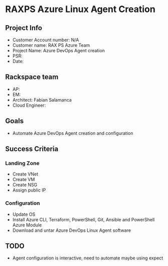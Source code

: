 # RAXPS Azure Linux Agent Creation

## Project Info
* Customer Account number: N/A
* Customer name: RAX PS Azure Team
* Project Name: Azure DevOps Agent creation
* PSR:
* Date:

## Rackspace team
* AP:
* EM: 
* Architect: Fabian Salamanca
* Cloud Engineer: 

## Goals
* Automate Azure DevOps Agent creation and configuration

## Success Criteria

### Landing Zone
* Create VNet
* Create VM
* Create NSG
* Assign public IP

### Configuration
* Update OS
* Install Azure CLI, Terraform, PowerShell, Git, Ansible and PowerShell Azure Module
* Download and untar Azure DevOps Linux Agent software

## TODO
* Agent configuration is interactive, need to automate maybe using expect

